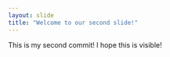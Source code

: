 ```yaml
---
layout: slide
title: "Welcome to our second slide!"
---
```

This is my second commit!
I hope this is visible!
